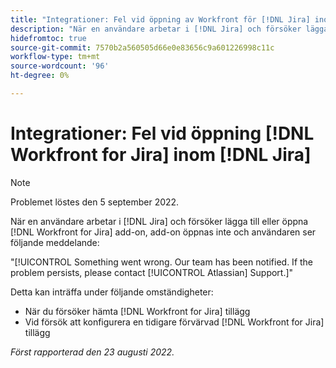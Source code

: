 ```yaml
---
title: "Integrationer: Fel vid öppning av Workfront för [!DNL Jira] inom Jira"
description: "När en användare arbetar i [!DNL Jira] och försöker lägga till eller öppna [!DNL Workfront for Jira] add-on, add-on öppnas inte och användaren ser ett felmeddelande."
hidefromtoc: true
source-git-commit: 7570b2a560505d66e0e83656c9a601226998c11c
workflow-type: tm+mt
source-wordcount: '96'
ht-degree: 0%

---
```



# Integrationer: Fel vid öppning [!DNL Workfront for Jira] inom [!DNL Jira]

<!--Becky recheck DNL-->

>[!NOTE]
>
>Problemet löstes den 5 september 2022.

När en användare arbetar i [!DNL Jira] och försöker lägga till eller öppna [!DNL Workfront for Jira] add-on, add-on öppnas inte och användaren ser följande meddelande:

&quot;[!UICONTROL Something went wrong. Our team has been notified. If the problem persists, please contact [!UICONTROL Atlassian] Support.]&quot;

Detta kan inträffa under följande omständigheter:

* När du försöker hämta [!DNL Workfront for Jira] tillägg
* Vid försök att konfigurera en tidigare förvärvad [!DNL Workfront for Jira] tillägg

_Först rapporterad den 23 augusti 2022._

